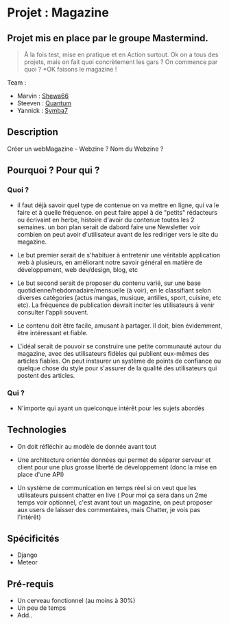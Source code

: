 # Projet : Magazine 
Projet mis en place par le groupe Mastermind.  
-----------------------------------------------------------

> À la fois test, mise en pratique et en Action surtout.
> Ok on a tous des projets, mais on fait quoi concrètement les gars ?
> On commence par quoi ? *OK faisons le magazine !

Team : 
- Marvin : [Shewa66](https://github.com/shewa66) 
- Steeven : [Quantum](https://github.com/Quantum179)
- Yannick : [Symba7](https://github.com/Symba7) 

## Description
 Créer un webMagazine - Webzine ? 
 Nom du Webzine ?

## Pourquoi ? Pour qui ? 

### Quoi ? 

- il faut déjà savoir quel type de contenue on va mettre en ligne, qui va le faire et à quelle fréquence. on peut faire appel à de "petits" rédacteurs ou écrivaint en herbe, histoire d'avoir du contenue toutes les 2 semaines. un bon plan serait de dabord faire une Newsletter voir combien on peut avoir d'utilisateur avant de les rediriger vers le site du magazine.  

- Le but premier serait de s'habituer à entretenir une véritable application web à plusieurs, en améliorant notre savoir général en matière de développement, web dev/design, blog, etc
- Le but second serait de proposer du contenu varié, sur une base quotidienne/hebdomadaire/mensuelle (à voir), en le classifiant selon diverses catégories (actus mangas, musique, antilles, sport, cuisine, etc etc). La fréquence de publication devrait inciter les utilisateurs à venir consulter l'appli souvent.

- Le contenu doit être facile, amusant à partager. Il doit, bien évidemment, être intéressant et fiable.

- L'idéal serait de pouvoir se construire une petite communauté autour du magazine, avec des utilisateurs fidèles qui publient eux-mêmes des articles fiables. On peut instaurer un système de points de confiance ou quelque chose du style pour s'assurer de la qualité des utilisateurs qui postent des articles.

### Qui ? 

- N'importe qui ayant un quelconque intérêt pour les sujets abordés

## Technologies 

- On doit réfléchir au modèle de donnée avant tout  

- Une architecture orientée données qui permet de séparer serveur et client pour une plus grosse liberté de développement (donc la mise en place d'une API)
- Un système de communication en temps réel si on veut que les utilisateurs puissent chatter en live ( Pour moi ça sera dans un 2me temps voir optionnel, c'est avant tout un magazine, on peut proposer aux users de laisser des commentaires, mais Chatter, je vois pas l'intérêt) 

## Spécificités
 * Django
 * Meteor 

## Pré-requis
 - Un cerveau fonctionnel (au moins à 30%)
 - Un peu de temps 
 - Add.. 
